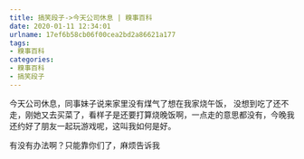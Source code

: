 ```yaml
---
title: 搞笑段子->今天公司休息 | 糗事百科
date: 2020-01-11 12:34:01
urlname: 17ef6b58cb06f00cea2bd2a86621a177
tags: 
- 糗事百科
categories:
- 糗事百科
- 搞笑段子
---
```

今天公司休息，同事妹子说来家里没有煤气了想在我家烧午饭， 没想到吃了还不走，刚她又去买菜了，看样子是还要打算烧晚饭啊，一点走的意思都没有，今晚我还约好了朋友一起玩游戏呢，这叫我如何是好。

有没有办法啊？只能靠你们了，麻烦告诉我


